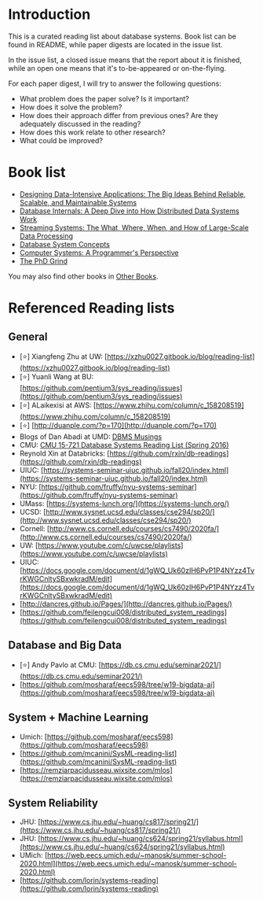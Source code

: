 # Introduction
This is a curated reading list about database systems. Book list can be found in README, while paper digests are located in the issue list. 

In the issue list, a closed issue means that the report about it is finished, while an open one means that it's to-be-appeared or on-the-flying. 

For each paper digest, I will try to answer the following questions: 
- What problem does the paper solve? Is it important? 
- How does it solve the problem? 
- How does their approach differ from previous ones? Are they adequately discussed in the reading? 
- How does this work relate to other research? 
- What could be improved? 


# Book list
- [Designing Data-Intensive Applications: The Big Ideas Behind Reliable, Scalable, and Maintainable Systems](https://github.com/Sunt-ing/database-system-readings/blob/main/DDIA-deisgning-data-intensive-applications.md)
- [Database Internals: A Deep Dive into How Distributed Data Systems Work](https://github.com/Sunt-ing/database-system-readings/blob/main/Database%20Internals.md)
- [Streaming Systems: The What, Where, When, and How of Large-Scale Data Processing](https://github.com/Sunt-ing/database-system-readings/blob/main/SS-streaming-systems.md)
- [Database System Concepts](https://github.com/Sunt-ing/database-system-readings/blob/main/Database%20System%20Concepts.md)
- [Computer Systems: A Programmer's Perspective](https://github.com/Sunt-ing/database-system-readings/blob/main/CS:APP-omputer%20Systems:%20A%20Programmer's%20Perspective.md)
- [The PhD Grind](https://github.com/Sunt-ing/database-system-readings/blob/main/The%20PhD%20Grind.md)

You may also find other books in [Other Books](https://github.com/Sunt-ing/database-system-readings/blob/main/Other%20Books.md).


# Referenced Reading lists
## General 
- [:star:] Xiangfeng Zhu at UW: [https://xzhu0027.gitbook.io/blog/reading-list](https://xzhu0027.gitbook.io/blog/reading-list)
- [:star:] Yuanli Wang at BU: [https://github.com/pentium3/sys_reading/issues](https://github.com/pentium3/sys_reading/issues)
- [:star:] ALaikexisi at AWS: [https://www.zhihu.com/column/c_158208519](https://www.zhihu.com/column/c_158208519)
- [:star:] [http://duanple.com/?p=170](http://duanple.com/?p=170)
- Blogs of Dan Abadi at UMD: [DBMS Musings](http://dbmsmusings.blogspot.com/)
- CMU: [CMU 15-721 Database Systems Reading List (Spring 2016)](https://15721.courses.cs.cmu.edu/spring2016/schedule.html)
- Reynold Xin at Databricks: [https://github.com/rxin/db-readings](https://github.com/rxin/db-readings)
- UIUC: [https://systems-seminar-uiuc.github.io/fall20/index.html](https://systems-seminar-uiuc.github.io/fall20/index.html)
- NYU: [https://github.com/fruffy/nyu-systems-seminar](https://github.com/fruffy/nyu-systems-seminar)
- UMass: [https://systems-lunch.org/](https://systems-lunch.org/)
- UCSD: [http://www.sysnet.ucsd.edu/classes/cse294/sp20/](http://www.sysnet.ucsd.edu/classes/cse294/sp20/)
- Cornell: [http://www.cs.cornell.edu/courses/cs7490/2020fa/](http://www.cs.cornell.edu/courses/cs7490/2020fa/)
- UW: [https://www.youtube.com/c/uwcse/playlists](https://www.youtube.com/c/uwcse/playlists)
- UIUC: [https://docs.google.com/document/d/1gWQ_Uk60zIH6PvP1P4NYzz4TvrKWGCnltySBxwkradM/edit](https://docs.google.com/document/d/1gWQ_Uk60zIH6PvP1P4NYzz4TvrKWGCnltySBxwkradM/edit)
- [http://dancres.github.io/Pages/](http://dancres.github.io/Pages/)
- [https://github.com/feilengcui008/distributed_system_readings](https://github.com/feilengcui008/distributed_system_readings)

## Database and Big Data
- [:star:] Andy Pavlo at CMU: [https://db.cs.cmu.edu/seminar2021/](https://db.cs.cmu.edu/seminar2021/)
- [https://github.com/mosharaf/eecs598/tree/w19-bigdata-ai](https://github.com/mosharaf/eecs598/tree/w19-bigdata-ai)

## System + Machine Learning
- Umich: [https://github.com/mosharaf/eecs598](https://github.com/mosharaf/eecs598)
- [https://github.com/mcanini/SysML-reading-list](https://github.com/mcanini/SysML-reading-list)
- [https://remziarpacidusseau.wixsite.com/mlos](https://remziarpacidusseau.wixsite.com/mlos)

## System Reliability
- JHU: [https://www.cs.jhu.edu/~huang/cs817/spring21/](https://www.cs.jhu.edu/~huang/cs817/spring21/)
- JHU: [https://www.cs.jhu.edu/~huang/cs624/spring21/syllabus.html](https://www.cs.jhu.edu/~huang/cs624/spring21/syllabus.html)
- UMich: [https://web.eecs.umich.edu/~manosk/summer-school-2020.html](https://web.eecs.umich.edu/~manosk/summer-school-2020.html)
- [https://github.com/lorin/systems-reading](https://github.com/lorin/systems-reading)



